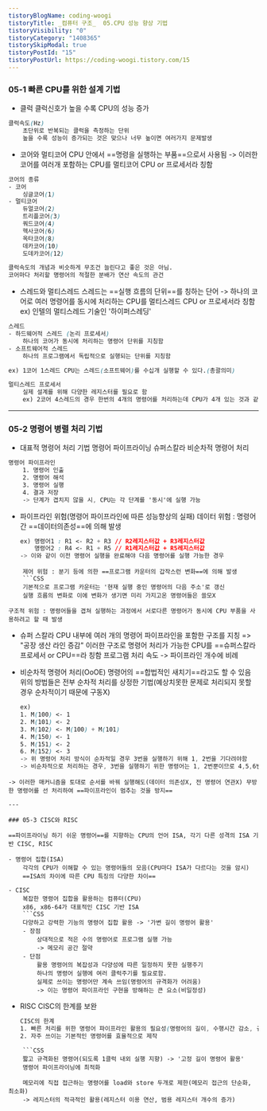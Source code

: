 ```yaml
---
tistoryBlogName: coding-woogi
tistoryTitle: _컴퓨터 구조_  05.CPU 성능 향상 기법
tistoryVisibility: "0"
tistoryCategory: "1408365"
tistorySkipModal: true
tistoryPostId: "15"
tistoryPostUrl: https://coding-woogi.tistory.com/15
---
```

### 05-1 빠른 CPU를 위한 설계 기법

- 클럭
	클럭신호가 높을 수록 CPU의 성능 증가
```CSs
클럭속도(Hz)
	초단위로 반복되는 클럭을 측정하는 단위
	높을 수록 성능이 증가되는 것은 맞으나 너무 높이면 여러가지 문제발생
```
- 코어와 멀티코어
	CPU 안에서 ==명령을 실행하는 부품==으로서 사용됨
	-> 이러한 코어를 여러개 포함하는 CPU를 멀티코어 CPU or 프로세서라 칭함
```CSS
코어의 종류
- 코어
	싱글코어(1)
- 멀티코어
	듀얼코어(2)
	트리플코어(3)
	쿼드코어(4)
	헥사코어(6)
	옥타코어(8)
	데카코어(10)
	도데카코어(12)

클럭속도의 개념과 비슷하게 무조건 늘린다고 좋은 것은 아님.
코어마다 처리할 명령어의 적절한 분배가 연산 속도의 관건
```
- 스레드와 멀티스레드
	스레드는 ==실행 흐름의 단위==를 칭하는 단어
	-> 하나의 코어로 여러 명령어를 동시에 처리하는 CPU를 멀티스레드 CPU or 프로세서라 칭함
	ex) 인텔의 멀티스레드 기술인 '하이퍼스레딩'
```CSS
스레드
- 하드웨어적 스레드 (논리 프로세서)
	하나의 코어가 동시에 처리하는 명령어 단위를 지칭함
- 소프트웨어적 스레드
	하나의 프로그램에서 독립적으로 실행되는 단위를 지칭함

ex) 1코어 1스레드 CPU는 스레드(소프트웨어)를 수십개 실행할 수 있다.(총괄의미)

멀티스레드 프로세서
	실제 설계를 위해 다양한 레지스터를 필요로 함
	ex) 2코어 4스레드의 경우 한번의 4개의 명령어를 처리하는데 CPU가 4개 있는 것과 같은 의미
```

---
### 05-2 명령어 병렬 처리 기법

- 대표적 명령어 처리 기법
	명령어 파이프라이닝
	슈퍼스칼라
	비순차적 명령어 처리
```CSS
명령어 파이프라인
	1. 명령어 인출
	2. 명령어 해석
	3. 명령어 실행
	4. 결과 저장
	-> 단계가 겹치지 않을 시, CPU는 각 단계를 '동시'에 실행 가능
```

- 파이프라인 위험(명령어 파이프라인에 따른 성능향상의 실패)
	데이터 위험 : 명령어 간 ==데이터의존성==에 의해 발생
	```CSS
	ex) 명령어1 : R1 <- R2 + R3 // R2레지스터값 + R3레지스터값
		명령어2 : R4 <- R1 + R5 // R1레지스터값 + R5레지스터값
	-> 이와 같이 이전 명령어 실행을 완료해야 다음 명령어를 실행 가능한 경우
```
	제어 위험 : 분기 등에 의한 ==프로그램 카운터의 갑작스런 변화==에 의해 발생
	```CSS
	기본적으로 프로그램 카운터는 '현재 실행 중인 명령어의 다음 주소'로 갱신
	실행 흐름의 변화로 이에 변화가 생기면 미리 가지고온 명령어들은 쓸모X
```
	구조적 위험 : 명령어들을 겹쳐 실행하는 과정에서 서로다른 명령어가 동시에 CPU 부품을 사용하려고 할 때 발생

- 슈퍼 스칼라
	CPU 내부에 여러 개의 명령어 파이프라인을 포함한 구조를 지칭
	=> "공장 생산 라인 증감"
	이러한 구조로 명령어 처리가 가능한 CPU를 ==슈퍼스칼라 프로세서 or CPU==라 칭함
	프로그램 처리 속도 -> 파이프라인 개수에 비례

- 비순차적 명령어 처리(OoOE)
	명령어의 ==합법적인 새치기==라고도 할 수 있음
	위의 방법들은 전부 순차적 처리를 상정한 기법(예상치못한 문제로 처리되지 못할 경우 순차적이기 때문에 구동X)
	```CSS
	ex)
	1. M(100) <- 1
	2. M(101) <- 2
	3. M(102) <- M(100) + M(101)
	4. M(150) <- 1
	5. M(151) <- 2
	6. M(152) <- 3
	-> 위 명령어 처리 방식이 순차적일 경우 3번을 실행하기 위해 1, 2번을 기다려야함
	-> 비순차적으로 처리하는 경우, 3번을 실행하기 위한 명령어는 1, 2번뿐이므로 4,5,6번 선처리
```
-> 이러한 매커니즘을 토대로 순서를 바꿔 실행해도(데이터 의존성X, 전 명령어 연관X) 무방한 명령어를 선 처리하여 ==파이프라인이 멈추는 것을 방지==

---

### 05-3 CISC와 RISC

==파이프라이닝 하기 쉬운 명령어==를 지향하는 CPU의 언어 ISA, 각기 다른 성격의 ISA 기반 CISC, RISC

- 명령어 집합(ISA)
	각각의 CPU가 이해할 수 있는 명령어들의 모음(CPU마다 ISA가 다르다는 것을 암시)
	==ISA의 차이에 따른 CPU 특징의 다양한 차이==

- CISC
	복잡한 명령어 집합을 활용하는 컴퓨터(CPU)
	x86, x86-64가 대표적인 CISC 기반 ISA
	```CSS
	다양하고 강력한 기능의 명령어 집합 활용 -> '가변 길이 명령어 활용'
	- 장점
		상대적으로 적은 수의 명령어로 프로그램 실행 가능
		-> 메모리 공간 절약
	- 단점
		활용 명령어의 복잡성과 다양성에 따른 일정하지 못한 실행주기
		하나의 명령어 실행에 여러 클럭주기를 필요로함.
		실제로 쓰이는 명령어만 계속 쓰임(명령어의 규격화가 어려움)
		-> 이는 명령어 파이프라인 구현을 방해하는 큰 요소(비일정성)
```

- RISC
	CISC의 한계를 보완
	```CSS
	CISC의 한계
	1. 빠른 처리를 위한 명령어 파이프라인 활용의 필요성(명령어의 길이, 수행시간 감소, 규격화)
	2. 자주 쓰이는 기본적인 명령어를 효율적으로 제작
```
	```CSS
	짧고 규격화된 명령어(되도록 1클럭 내외 실행 지향) -> '고정 길이 명령어 활용'
	명령어 파이프라이닝에 최적화
	
	메모리에 직접 접근하는 명령어를 load와 store 두개로 제한(메모리 접근의 단순화, 최소화)
	-> 레지스터의 적극적인 활용(레지스터 이용 연산, 범용 레지스터 개수의 증가)
```





